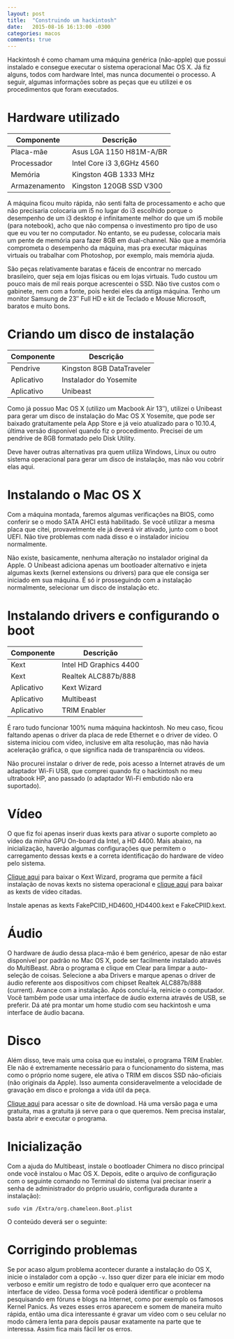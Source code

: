 ```yaml
---
layout: post
title:  "Construindo um hackintosh"
date:   2015-08-16 16:13:00 -0300
categories: macos
comments: true
---
```

Hackintosh é como chamam uma máquina genérica (não-apple) que possui instalado e consegue executar o sistema operacional Mac OS X. Já fiz alguns, todos com hardware Intel, mas nunca documentei o processo. A seguir, algumas informações sobre as peças que eu utilizei e os procedimentos que foram executados.


# Hardware utilizado

| Componente  	| Descrição                 |
|---------------|---------------------------|
| Placa-mãe	    | Asus LGA 1150 H81M-A/BR   |
| Processador 	| Intel Core i3 3,6GHz 4560 |
| Memória	      | Kingston 4GB 1333 MHz     |
| Armazenamento	| Kingston 120GB SSD V300   |
 

A máquina ficou muito rápida, não senti falta de processamento e acho que não precisaria colocaria um i5 no lugar do i3 escolhido porque o desempenho de um i3 desktop é infinitamente melhor do que um i5 mobile (para notebook), acho que não compensa o investimento pro tipo de uso que eu vou ter no computador. No entanto, se eu pudesse, colocaria mais um pente de memória para fazer 8GB em dual-channel. Não que a memória comprometa o desempenho da máquina, mas pra executar máquinas virtuais ou trabalhar com Photoshop, por exemplo, mais memória ajuda.

São peças relativamente baratas e fáceis de encontrar no mercado brasileiro, quer seja em lojas físicas ou em lojas virtuais. Tudo custou um pouco mais de mil reais porque acrescentei o SSD. Não tive custos com o gabinete, nem com a fonte, pois herdei eles da antiga máquina. Tenho um monitor Samsung de 23″ Full HD e kit de Teclado e Mouse Microsoft, baratos e muito bons.


# Criando um disco de instalação

| Componente    | Descrição                 |
|---------------|---------------------------|
| Pendrive      | Kingston 8GB DataTraveler |
| Aplicativo    | Instalador do Yosemite    |
| Aplicativo    | Unibeast                  |
 

Como já possuo Mac OS X (utilizo um Macbook Air 13″), utilizei o Unibeast para gerar um disco de instalação do Mac OS X Yosemite, que pode ser baixado gratuitamente pela App Store e já veio atualizado para o 10.10.4, última versão disponível quando fiz o procedimento. Precisei de um pendrive de 8GB formatado pelo Disk Utility.

Deve haver outras alternativas pra quem utiliza Windows, Linux ou outro sistema operacional para gerar um disco de instalação, mas não vou cobrir elas aqui.


# Instalando o Mac OS X

Com a máquina montada, faremos algumas verificações na BIOS, como conferir se o modo SATA AHCI está habilitado. Se você utilizar a mesma placa que citei, provavelmente ele já deverá vir ativado, junto com o boot UEFI. Não tive problemas com nada disso e o instalador iniciou normalmente.

Não existe, basicamente, nenhuma alteração no instalador original da Apple. O Unibeast adiciona apenas um bootloader alternativo e injeta algumas kexts (kernel extensions ou drivers) para que ele consiga ser iniciado em sua máquina. É só ir prosseguindo com a instalação normalmente, selecionar um disco de instalação etc.


# Instalando drivers e configurando o boot

| Componente    | Descrição                 |
|---------------|---------------------------|
| Kext	        | Intel HD Graphics 4400    |
| Kext	        | Realtek ALC887b/888       |
| Aplicativo    | Kext Wizard               |
| Aplicativo    | Multibeast                |
| Aplicativo    | TRIM Enabler              |
 

É raro tudo funcionar 100% numa máquina hackintosh. No meu caso, ficou faltando apenas o driver da placa de rede Ethernet e o driver de vídeo. O sistema iniciou com vídeo, inclusive em alta resolução, mas não havia aceleração gráfica, o que significa nada de transparência ou vídeos.

Não procurei instalar o driver de rede, pois acesso a Internet através de um adaptador Wi-Fi USB, que comprei quando fiz o hackintosh no meu ultrabook HP, ano passado (o adaptador Wi-Fi embutido não era suportado).


# Vídeo

O que fiz foi apenas inserir duas kexts para ativar o suporte completo ao vídeo da minha GPU On-board da Intel, a HD 4400. Mais abaixo, na inicialização, haverão algumas configurações que permitem o carregamento dessas kexts e a correta identificação do hardware de vídeo pelo sistema.

[Clique aqui](http://www.insanelymac.com/forum/topic/253395-kext-wizard-easy-to-use-kext-installer-and-more/) para baixar o Kext Wizard, programa que permite a fácil instalação de novas kexts no sistema operacional e [clique aqui](https://bitbucket.org/RehabMan/os-x-fake-pci-id/downloads) para baixar as kexts de vídeo citadas.

Instale apenas as kexts FakePCIID_HD4600_HD4400.kext e FakeCPIID.kext.


# Áudio

O hardware de áudio dessa placa-mão é bem genérico, apesar de não estar disponível por padrão no Mac OS X, pode ser facilmente instalado através do MultiBeast. Abra o programa e clique em Clear para limpar a auto-seleção de coisas. Selecione a aba Drivers e marque apenas o driver de áudio referente aos dispositivos com chipset Realtek ALC887b/888 (current). Avance com a instalação. Após concluí-la, reinicie o computador. Você também pode usar uma interface de áudio externa através de USB, se preferir. Dá até pra montar um home studio com seu hackintosh e uma interface de áudio bacana.


# Disco

Além disso, teve mais uma coisa que eu instalei, o programa TRIM Enabler. Ele não é extremamente necessário para o funcionamento do sistema, mas como o próprio nome sugere, ele ativa o TRIM em discos SSD não-oficiais (não originais da Apple). Isso aumenta consideravelmente a velocidade de gravação em disco e prolonga a vida útil da peça.

[Clique aqui](https://www.cindori.org/software/trimenabler/) para acessar o site de download. Há uma versão paga e uma gratuita, mas a gratuita já serve para o que queremos. Nem precisa instalar, basta abrir e executar o programa.


# Inicialização

Com a ajuda do Multibeast, instale o bootloader Chimera no disco principal onde você instalou o Mac OS X. Depois, edite o arquivo de configuração com o seguinte comando no Terminal do sistema (vai precisar inserir a senha de administrador do próprio usuário, configurada durante a instalação):

    sudo vim /Extra/org.chameleon.Boot.plist

O conteúdo deverá ser o seguinte:

<script src="https://gist.github.com/victor-torres/e2cdb52e415bab69e7abbeb5f7480ef0.js"></script>


# Corrigindo problemas

Se por acaso algum problema acontecer durante a instalação do OS X, inicie o instalador com a opção `-v`. Isso quer dizer para ele iniciar em modo verboso e emitir um registro de todo e qualquer erro que acontecer na interface de vídeo. Dessa forma você poderá identificar o problema pesquisando em fóruns e blogs na Internet, como por exemplo os famosos Kernel Panics. Às vezes esses erros aparecem e somem de maneira muito rápida, então uma dica interessante é gravar um vídeo com o seu celular no modo câmera lenta para depois pausar exatamente na parte que te interessa. Assim fica mais fácil ler os erros.
